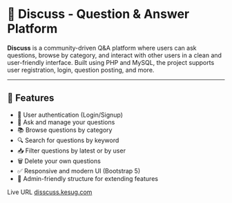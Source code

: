 # 💬 Discuss - Question & Answer Platform

**Discuss** is a community-driven Q&A platform where users can ask questions, browse by category, and interact with other users in a clean and user-friendly interface. Built using PHP and MySQL, the project supports user registration, login, question posting, and more.

---

## 🔧 Features

- 🔐 User authentication (Login/Signup)
- 📝 Ask and manage your questions
- 📚 Browse questions by category
- 🔍 Search for questions by keyword
- 📥 Filter questions by latest or by user
- 🗑️ Delete your own questions
- ✅ Responsive and modern UI (Bootstrap 5)
- 🧠 Admin-friendly structure for extending features

Live URL 
[disscuss.kesug.com](http://discuss.kesug.com/)
